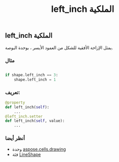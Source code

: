﻿---
title: left_inch الملكية
second_title: Aspose.Cells for Python via .NET API المراجع
description:
type: docs
weight: 750
url: /ar/python-net/aspose.cells.drawing/lineshape/left_inch/
is_root: false
---
##  left_inch الملكية

يمثل الإزاحة الأفقية للشكل من العمود الأيسر ، بوحدة البوصة.

###  مثال

```python

if shape.left_inch == 3:
    shape.left_inch = 1

```
###  تعريف:
```python
@property
def left_inch(self):
    ...
@left_inch.setter
def left_inch(self, value):
    ...
```

###  أنظر أيضا
* وحدة [aspose.cells.drawing](../../)
* فئة [LineShape](/cells/ar/python-net/aspose.cells.drawing/lineshape)
